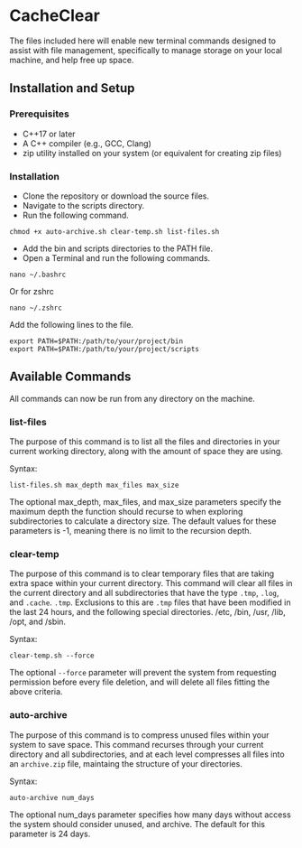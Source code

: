# CacheClear
The files included here will enable new terminal commands designed to assist with file management, specifically to manage storage on your local machine, and help free up space.

## Installation and Setup
### Prerequisites
* C++17 or later
* A C++ compiler (e.g., GCC, Clang)
* zip utility installed on your system (or equivalent for creating zip files)

### Installation
* Clone the repository or download the source files.
* Navigate to the scripts directory.
* Run the following command.

```chmod +x auto-archive.sh clear-temp.sh list-files.sh```

* Add the bin and scripts directories to the PATH file.
* Open a Terminal and run the following commands.

```nano ~/.bashrc```

Or for zshrc

```nano ~/.zshrc```

Add the following lines to the file.

```
export PATH=$PATH:/path/to/your/project/bin
export PATH=$PATH:/path/to/your/project/scripts
```

## Available Commands
All commands can now be run from any directory on the machine.

### list-files
The purpose of this command is to list all the files and directories in your current working directory, along with the amount of space they are using.

Syntax:

```list-files.sh max_depth max_files max_size```

The optional max_depth, max_files, and max_size parameters specify the maximum depth the function should recurse to when exploring subdirectories to calculate a directory size. The default values for these parameters is -1, meaning there is no limit to the recursion depth.

### clear-temp
The purpose of this command is to clear temporary files that are taking extra space within your current directory. This command will clear all files in the current directory and all subdirectories that have the type ```.tmp```, ```.log```, and ```.cache```. ```.tmp```. Exclusions to this are ```.tmp``` files that have been modified in the last 24 hours, and the following special directories. /etc, /bin, /usr, /lib, /opt, and /sbin.

Syntax:

```clear-temp.sh --force```

The optional ```--force``` parameter will prevent the system from requesting permission before every file deletion, and will delete all files fitting the above criteria.

### auto-archive
The purpose of this command is to compress unused files within your system to save space. This command recurses through your current directory and all subdirectories, and at each level compresses all files into an ```archive.zip``` file, maintaing the structure of your directories.

Syntax:

```auto-archive num_days```

The optional num_days parameter specifies how many days without access the system should consider unused, and archive. The default for this parameter is 24 days.